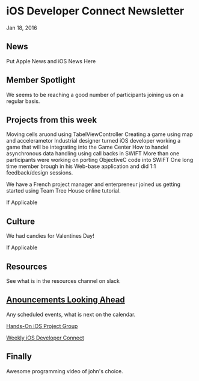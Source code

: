 # iOS Developer Connect Newsletter
Jan 18, 2016

## News

Put Apple News and iOS News Here

## Member Spotlight

We seems to be reaching a good number of participants joining us on a regular basis.

## Projects from this week

Moving cells aruond using TabelViewController 
Creating a game using map and accelerametor
Industrial designer turned iOS developer working a game that will be integrating into the Game Center
How to handel asynchronous data handling using call backs in SWIFT
More than one participants were working on porting ObjectiveC code into SWIFT
One long time member brough in his Web-base application and did 1:1 feedback/design sessions.

We have a French project manager and enterpreneur joined us getting started using Team Tree House online tutorial.


If Applicable

## Culture

We had candies for Valentines Day!

If Applicable

## Resources

See what is in the resources channel on slack 

## [Anouncements Looking Ahead](http://www.meetup.com/SantaClara-iOS/)

Any scheduled events, what is next on the calendar. 

[Hands-On iOS Project Group](http://www.meetup.com/SantaClara-iOS/)

[Weekly iOS Developer Connect](http://www.meetup.com/SantaClara-iOS/)


## Finally

Awesome programming video of john's choice. 
